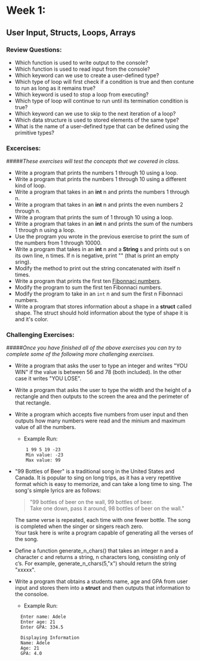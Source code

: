 # Week 1:
## User Input, Structs, Loops, Arrays  

### Review Questions:

- Which function is used to write output to the console?
- Which function is used to read input from the console?
- Which keyword can we use to create a user-defined type?
- Which type of loop will first check if a condition is true and then contune to run as long as it remains true?
- Which keyword is used to stop a loop from executing?
- Which type of loop will continue to run until its termination condition is true?
- Which keyword can we use to skip to the next iteration of a loop?
- Which data structure is used to stored elements of the same type?
- What is the name of a user-defined type that can be defined using the primitive types?


### Excercises:
#####*These exercises will test the concepts that we covered in class.*

- Write a program that prints the numbers 1 through 10 using a loop.
- Write a program that prints the numbers 1 through 10 using a different kind of loop.
- Write a program that takes in an **int** n and prints the numbers 1 through n.
- Write a program that takes in an **int** n and prints the even numbers 2 through n.
- Write a program that prints the sum of 1 through 10 using a loop.
- Write a program that takes in an **int** n and prints the sum of the numbers 1 through n using a loop.
- Use the program you wrote in the previous exercise to print the sum of the numbers from 1 through 10000.
- Write a program that takes in an **int** n and a **String** s and prints out s on its own line, n times. If n is negative,   print "" (that is print an empty sring).
- Modify the method to print out the string concatenated with itself n times.
- Write a program that prints the first ten [Fibonnaci numbers](https://www.mathsisfun.com/numbers/fibonacci-sequence.html).
- Modify the program to sum the first ten Fibonnaci numbers.
- Modify the program to take in an `int` n and sum the first n Fibonnaci numbers.
- Write a program that stores information about a shape in a **struct** called shape. The struct should hold information       about the type of shape it is and it's color.

### Challenging Exercises: 
#####*Once you have finished all of the above exercises you can try to complete some of the following more challenging exercises.*

- Write a program that asks the user to type an integer and writes "YOU WIN" if the value is between 56 and 78 (both           included). In the other case it writes "YOU LOSE".  

- Write a program that asks the user to type the width and the height of a rectangle and then outputs to the screen the area   and the perimeter of that rectangle.

- Write a program which accepts five numbers from user input and then outputs how many numbers were read and the minium and    maximum value of all the numbers.
    - Example Run:
  ```  
      1 99 5 19 -23   
      Min value: -23  
      Max value: 99  
  ```

- "99 Bottles of Beer" is a traditional song in the United States and Canada. It is popular to sing on long trips, as it has   a very repetitive format which is easy to memorize, and can take a long time to sing. The song's simple lyrics are as        follows:

  > "99 bottles of beer on the wall, 99 bottles of beer.  
  > Take one down, pass it around, 98 bottles of beer on the wall."  
    
  The same verse is repeated, each time with one fewer bottle. The song is completed when the singer or singers reach zero.  
  Your task here is write a program capable of generating all the verses of the song.

- Define a function generate_n_chars() that takes an integer n and a character c and returns a string, n characters long,      consisting only of c’s. For example, generate_n_chars(5,"x") should return the string "xxxxx".   

- Write a program that obtains a students name, age and GPA from user input and stores them into a **struct** and then         outputs that information to the consoloe.
    - Example Run:
  ```
    Enter name: Adele
    Enter age: 21
    Enter GPA: 334.5
    
    Displaying Information
    Name: Adele
    Age: 21
    GPA: 4.0
  ```
